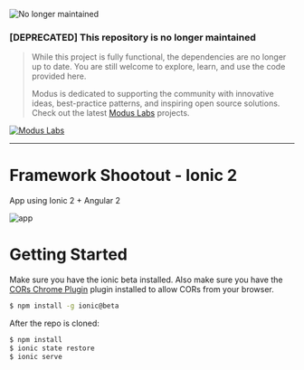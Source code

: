 ![No longer maintained](https://img.shields.io/badge/Maintenance-OFF-red.svg)
### [DEPRECATED] This repository is no longer maintained
> While this project is fully functional, the dependencies are no longer up to date. You are still welcome to explore, learn, and use the code provided here.
>
> Modus is dedicated to supporting the community with innovative ideas, best-practice patterns, and inspiring open source solutions. Check out the latest [Modus Labs](https://labs.moduscreate.com?utm_source=github&utm_medium=readme&utm_campaign=deprecated) projects.

[![Modus Labs](https://res.cloudinary.com/modus-labs/image/upload/h_80/v1531492623/labs/logo-black.png)](https://labs.moduscreate.com?utm_source=github&utm_medium=readme&utm_campaign=deprecated)

---

# Framework Shootout - Ionic 2
App using Ionic 2 + Angular 2

![app](https://cloud.githubusercontent.com/assets/289938/14546593/5a1d352c-025b-11e6-844c-ef0a83a44e62.gif)

# Getting Started

Make sure you have the ionic beta installed. Also make sure you have the [CORs Chrome Plugin](https://chrome.google.com/webstore/detail/allow-control-allow-origi/nlfbmbojpeacfghkpbjhddihlkkiljbi?hl=en) plugin installed to allow CORs from your browser.

```bash
$ npm install -g ionic@beta
```

After the repo is cloned:

```bash
$ npm install
$ ionic state restore
$ ionic serve
```

